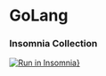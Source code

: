 # GoLang

### Insomnia Collection
[![Run in Insomnia}](https://insomnia.rest/images/run.svg)](https://insomnia.rest/run/?label=GOLang%20FullCycle&uri=https%3A%2F%2Fraw.githubusercontent.com%2FCaioCris%2FGoLang%2Fmaster%2Finsomnia_export.json)
